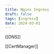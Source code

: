 ```yaml
---
title: Nginx Ingress
draft: false
tags: [ingress]
date: 2024-03-01
---
```


[[DNS]]

[[CertManager]]